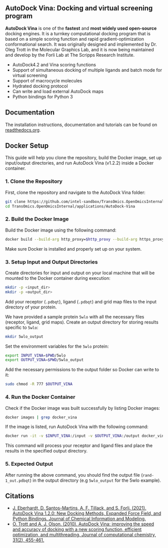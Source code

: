 ## AutoDock Vina: Docking and virtual screening program

**AutoDock Vina** is one of the **fastest** and **most widely used** **open-source** docking engines. It is a turnkey computational docking program that is based on a simple scoring function and rapid gradient-optimization conformational search. It was originally designed and implemented by Dr. Oleg Trott in the Molecular Graphics Lab, and it is now being maintained and develop by the Forli Lab at The Scripps Research Institute.

* AutoDock4.2 and Vina scoring functions
* Support of simultaneous docking of multiple ligands and batch mode for virtual screening
* Support of macrocycle molecules
* Hydrated docking protocol
* Can write and load external AutoDock maps
* Python bindings for Python 3

## Documentation

The installation instructions, documentation and tutorials can be found on [readthedocs.org](https://autodock-vina.readthedocs.io/en/latest/).

## Docker Setup

This guide will help you clone the repository, build the Docker image, set up input/output directories, and run AutoDock Vina (v1.2.2) inside a Docker container.

### 1. Clone the Repository
First, clone the repository and navigate to the AutoDock Vina folder:

```bash
git clone https://github.com/intel-sandbox/TransOmics.OpenOmicsInternal.git
cd TransOmics.OpenOmicsInternal/applications/AutoDock-Vina
```

### 2. Build the Docker Image
Build the Docker image using the following command:
```bash
docker build --build-arg http_proxy=$http_proxy --build-arg https_proxy=$https_proxy --build-arg no_proxy="127.0.0.1,localhost,apt.repo.inel.com" -t docker_vina .
```
Make sure Docker is installed and properly set up on your system.

### 3. Setup Input and Output Directories
Create directories for input and output on your local machine that will be mounted to the Docker container during execution:
```bash
mkdir -p <input_dir>
mkdir -p <output_dir>
```
Add your receptor (`.pdbqt`), ligand (`.pdbqt`) and grid map files to the input directory of your protein.

We have provided a sample protein `5wlo` with all the necessary files (receptor, ligand, grid maps). Create an output directory for storing results specific to `5wlo`:
```bash
mkdir 5wlo_output
```
Set the environment variables for the `5wlo` protein:
```bash
export INPUT_VINA=$PWD/5wlo
export OUTPUT_VINA=$PWD/5wlo_output
```
Add the necessary permissions to the output folder so Docker can write to it:
```bash
sudo chmod -R 777 $OUTPUT_VINA
```
### 4. Run the Docker Container
Check if the Docker image was built successfully by listing Docker images:
```bash
docker images | grep docker_vina
```
If the image is listed, run AutoDock Vina with the following command:

```bash
docker run -it -v $INPUT_VINA:/input -v $OUTPUT_VINA:/output docker_vina vina --receptor protein.pdbqt --ligand rand-1.pdbqt --out /output/rand-1_out.pdbqt --center_x 16.459 --center_y -19.946 --center_z -5.850 --size_x 18 --size_y 18 --size_z 18 --seed 1234 --exhaustiveness 64
```
This command will process your receptor and ligand files and place the results in the specified output directory.

### 5. Expected Output

After running the above command, you should find the output file (`rand-1_out.pdbqt`) in the output directory (e.g `5wlo_output` for the 5wlo example).

## Citations
* [J. Eberhardt, D. Santos-Martins, A. F. Tillack, and S. Forli. (2021). AutoDock Vina 1.2.0: New Docking Methods, Expanded Force Field, and Python Bindings. Journal of Chemical Information and Modeling.](https://pubs.acs.org/doi/10.1021/acs.jcim.1c00203)
* [O. Trott and A. J. Olson. (2010). AutoDock Vina: improving the speed and accuracy of docking with a new scoring function, efficient optimization, and multithreading. Journal of computational chemistry, 31(2), 455-461.](https://onlinelibrary.wiley.com/doi/10.1002/jcc.21334)
